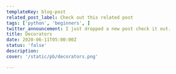 ```yaml
---
templateKey: blog-post
related_post_label: Check out this related post
tags: ['python', 'beginners', ]
twitter_announcement: I just dropped a new post check it out.
title: Decorators
date: 2020-06-11T05:00:00Z
status: 'false'
description:
cover: '/static/pb/decorators.png'

---
```


<!--
<p style='text-align: center'>
<a href='https://waylonwalker.com/decorators'>
  <img
    style='width:500px; max-width:80%; margin: auto;'
    src="https://images.waylonwalker.com/decorators.png"
    alt="Read more from the Decorators article"
  />
  </a>
</p>

-->
